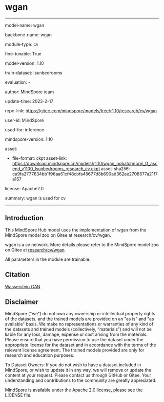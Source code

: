 # wgan

---

model-name: wgan

backbone-name: wgan

module-type: cv

fine-tunable: True

model-version: 1.10

train-dataset: lsunbedrooms

evaluation: -

author: MindSpore team

update-time: 2023-2-17

repo-link: <https://gitee.com/mindspore/models/tree/r1.10/research/cv/wgan>

user-id: MindSpore

used-for: inference

mindspore-version: 1.10

asset:

-
    file-format: ckpt
    asset-link: <https://download.mindspore.cn/models/r1.10/wgan_nobatchnorm_G_ascend_v1100_lsunbedrooms_research_cv.ckpt>
    asset-sha256: ca9fa2777634bb1f96aa61cf48cbfa45677d8b690ad362ae2708677a21f7a167

license: Apache2.0

summary: wgan is used for cv

---

## Introduction

This MindSpore Hub model uses the implementation of wgan from the MindSpore model zoo on Gitee at research/cv/wgan.

wgan is a cv network. More details please refer to the MindSpore model zoo on Gitee at [research/cv/wgan](https://gitee.com/mindspore/models/blob/r1.10/research/cv/wgan/README_CN.md).

All parameters in the module are trainable.

## Citation

[Wasserstein GAN](https://arxiv.org/pdf/1701.07875.pdf)

## Disclaimer

MindSpore ("we") do not own any ownership or intellectual property rights of the datasets, and the trained models are provided on an "as is" and "as available" basis. We make no representations or warranties of any kind of the datasets and trained models (collectively, “materials”) and will not be liable for any loss, damage, expense or cost arising from the materials. Please ensure that you have permission to use the dataset under the appropriate license for the dataset and in accordance with the terms of the relevant license agreement. The trained models provided are only for research and education purposes.

To Dataset Owners: If you do not wish to have a dataset included in MindSpore, or wish to update it in any way, we will remove or update the content at your request. Please contact us through GitHub or Gitee. Your understanding and contributions to the community are greatly appreciated.

MindSpore is available under the Apache 2.0 license, please see the LICENSE file.
